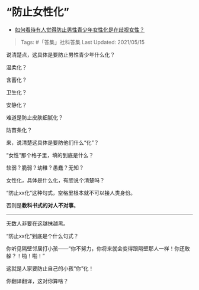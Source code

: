 # “防止女性化”

- [如何看待有人觉得防止男性青少年女性化是在歧视女性？](https://www.zhihu.com/question/442077295/answer/1708505224)

>Tags: #「答集」社科答集
>Last Updated: 2021/05/15

说清楚点，这具体是要防止男性青少年什么化？

温柔化？

含蓄化？

卫生化？

安静化？

难道是防止皮肤细腻化？

防苗条化？

  

来，说清楚这具体是要防他们什么“化”？

  

“女性”那个格子里，填的到底是什么？

  

软弱？脆弱？幼稚？愚蠢？无知？

  

女性化，具体是什么化，有胆说个清楚吗？

“防止xx化”这种句式，空格里根本就不可以接人类身份。

否则是**教科书式的对人不对事**。

---

无数人非要在这越抹越黑。

“防止xx化”到底是个什么句式？

你听见隔壁邻居打小孩——“你不努力，你将来就会变得跟隔壁那人一样！你还敢躲？！啪！啪！”

这就是人家要防止自己的小孩“你”化！

你翻译翻译，这对你算啥？

  
 